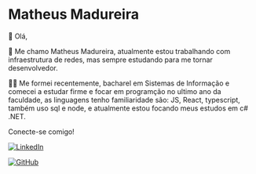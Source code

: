 # Matheus Madureira

👋 Olá, 

💼 Me chamo Matheus Madureira, atualmente estou trabalhando com infraestrutura de redes, mas sempre estudando para me tornar desenvolvedor.

👨‍🎓 Me formei recentemente, bacharel em Sistemas de Informação e comecei a estudar firme e focar em programção no ultimo ano da faculdade, as linguagens tenho familiaridade são: JS, React, typescript, também uso sql e node, e atualmente estou focando meus estudos em c# .NET.


Conecte-se comigo!

[![LinkedIn](https://img.shields.io/badge/LinkedIn-000?style=for-the-badge&logo=linkedin&logoColor=0E76A8)](linkedin.com/in/m-madureira)

[![GitHub](https://img.shields.io/badge/GitHub-000?style=for-the-badge&logo=github&logoColor=fff)](github.com/MMadureira)